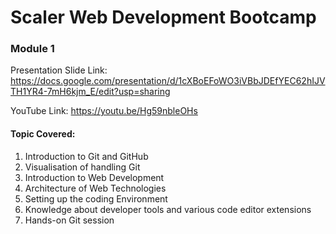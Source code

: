# Scaler Web Development Bootcamp

### Module 1

Presentation Slide Link: https://docs.google.com/presentation/d/1cXBoEFoWO3iVBbJDEfYEC62hIJVTH1YR4-7mH6kjm_E/edit?usp=sharing

YouTube Link: https://youtu.be/Hg59nbleOHs

#### Topic Covered:

1. Introduction to Git and GitHub
2. Visualisation of handling Git
3. Introduction to Web Development
4. Architecture of Web Technologies
5. Setting up the coding Environment
6. Knowledge about developer tools and various code editor extensions
7. Hands-on Git session
